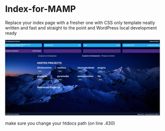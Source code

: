 # Index-for-MAMP
Replace your index page with a fresher one with CSS only template
neatly written and fast and straight to the point and WordPress local development ready


![](MAMP.png)

make sure you change your htdocs path (on line .430)
